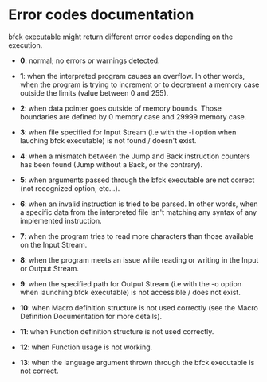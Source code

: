 # Error codes documentation

bfck executable might return different error codes depending on the execution.

 * **0**: normal; no errors or warnings detected.

 * **1**: when the interpreted program causes an overflow. In other words, when the program is trying to increment or to decrement a memory case outside the limits (value between 0 and 255).

 * **2**: when data pointer goes outside of memory bounds. Those boundaries are defined by 0 memory case and 29999 memory case. 

 * **3**: when file specified for Input Stream (i.e with the -i option when lauching bfck executable) is not found / doesn't exist.

 * **4**: when a mismatch between the Jump and Back instruction counters has been found (Jump without a Back, or the contrary).

 * **5**: when arguments passed through the bfck executable are not correct (not recognized option, etc...).

 * **6**: when an invalid instruction is tried to be parsed. In other words, when a specific data from the interpreted file isn't matching any syntax of any implemented instruction.

 * **7**: when the program tries to read more characters than those available on the Input Stream.

 * **8**: when the program meets an issue while reading or writing in the Input or Output Stream.

 * **9**: when the specified path for Output Stream (i.e with the -o option when launching bfck executable) is not accessible / does not exist.

 * **10**: when Macro definition structure is not used correctly (see the Macro Definition Documentation for more details).

 * **11**: when Function definition structure is not used correctly.
 
 * **12**: when Function usage is not working.
 
 * **13**: when the language argument thrown through the bfck executable is not correct.
